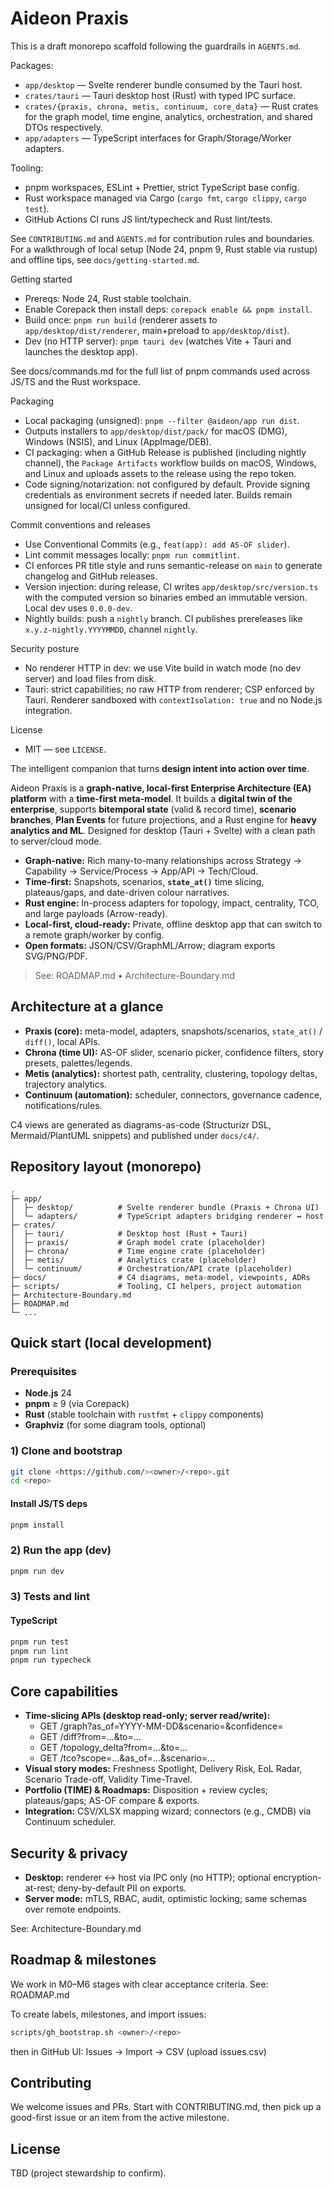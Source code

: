 # Aideon Praxis

This is a draft monorepo scaffold following the guardrails in `AGENTS.md`.

Packages:

- `app/desktop` — Svelte renderer bundle consumed by the Tauri host.
- `crates/tauri` — Tauri desktop host (Rust) with typed IPC surface.
- `crates/{praxis, chrona, metis, continuum, core_data}` — Rust crates for the graph model, time
  engine, analytics, orchestration, and shared DTOs respectively.
- `app/adapters` — TypeScript interfaces for Graph/Storage/Worker adapters.

Tooling:

- pnpm workspaces, ESLint + Prettier, strict TypeScript base config.
- Rust workspace managed via Cargo (`cargo fmt`, `cargo clippy`, `cargo test`).
- GitHub Actions CI runs JS lint/typecheck and Rust lint/tests.

See `CONTRIBUTING.md` and `AGENTS.md` for contribution rules and boundaries. For a walkthrough of
local setup (Node 24, pnpm 9, Rust stable via rustup) and offline tips, see
`docs/getting-started.md`.

Getting started

- Prereqs: Node 24, Rust stable toolchain.
- Enable Corepack then install deps: `corepack enable && pnpm install`.
- Build once: `pnpm run build` (renderer assets to `app/desktop/dist/renderer`, main+preload to
  `app/desktop/dist`).
- Dev (no HTTP server): `pnpm tauri dev` (watches Vite + Tauri and launches the desktop app).

See docs/commands.md for the full list of pnpm commands used across JS/TS and the Rust workspace.

Packaging

- Local packaging (unsigned): `pnpm --filter @aideon/app run dist`.
- Outputs installers to `app/desktop/dist/pack/` for macOS (DMG), Windows (NSIS), and Linux
  (AppImage/DEB).
- CI packaging: when a GitHub Release is published (including nightly channel), the
  `Package Artifacts` workflow builds on macOS, Windows, and Linux and uploads assets to the release
  using the repo token.
- Code signing/notarization: not configured by default. Provide signing credentials as environment
  secrets if needed later. Builds remain unsigned for local/CI unless configured.

Commit conventions and releases

- Use Conventional Commits (e.g., `feat(app): add AS-OF slider`).
- Lint commit messages locally: `pnpm run commitlint`.
- CI enforces PR title style and runs semantic-release on `main` to generate changelog and GitHub
  releases.
- Version injection: during release, CI writes `app/desktop/src/version.ts` with the computed
  version so binaries embed an immutable version. Local dev uses `0.0.0-dev`.
- Nightly builds: push a `nightly` branch. CI publishes prereleases like `x.y.z-nightly.YYYYMMDD`,
  channel `nightly`.

Security posture

- No renderer HTTP in dev: we use Vite build in watch mode (no dev server) and load files from disk.
- Tauri: strict capabilities; no raw HTTP from renderer; CSP enforced by Tauri. Renderer sandboxed
  with `contextIsolation: true` and no Node.js integration.

License

- MIT — see `LICENSE`.

The intelligent companion that turns **design intent into action over time**.

Aideon Praxis is a **graph-native, local-first Enterprise Architecture (EA) platform** with a
**time-first meta-model**. It builds a **digital twin of the enterprise**, supports **bitemporal
state** (valid & record time), **scenario branches**, **Plan Events** for future projections, and a
Rust engine for **heavy analytics and ML**. Designed for desktop (Tauri + Svelte) with a clean
path to server/cloud mode.

- **Graph-native:** Rich many-to-many relationships across Strategy → Capability → Service/Process →
  App/API → Tech/Cloud.
- **Time-first:** Snapshots, scenarios, **`state_at()`** time slicing, plateaus/gaps, and
  date-driven colour narratives.
- **Rust engine:** In-process adapters for topology, impact, centrality, TCO, and large payloads
  (Arrow-ready).
- **Local-first, cloud-ready:** Private, offline desktop app that can switch to a remote
  graph/worker by config.
- **Open formats:** JSON/CSV/GraphML/Arrow; diagram exports SVG/PNG/PDF.

> See: ROADMAP.md • Architecture-Boundary.md

## Architecture at a glance

- **Praxis (core):** meta-model, adapters, snapshots/scenarios, `state_at()` / `diff()`, local APIs.
- **Chrona (time UI):** AS-OF slider, scenario picker, confidence filters, story presets,
  palettes/legends.
- **Metis (analytics):** shortest path, centrality, clustering, topology deltas, trajectory
  analytics.
- **Continuum (automation):** scheduler, connectors, governance cadence, notifications/rules.

C4 views are generated as diagrams-as-code (Structurizr DSL, Mermaid/PlantUML snippets) and
published under `docs/c4/`.

## Repository layout (monorepo)

```
.
├─ app/
│  ├─ desktop/          # Svelte renderer bundle (Praxis + Chrona UI)
│  └─ adapters/         # TypeScript adapters bridging renderer ↔ host
├─ crates/
│  ├─ tauri/            # Desktop host (Rust + Tauri)
│  ├─ praxis/           # Graph model crate (placeholder)
│  ├─ chrona/           # Time engine crate (placeholder)
│  ├─ metis/            # Analytics crate (placeholder)
│  └─ continuum/        # Orchestration/API crate (placeholder)
├─ docs/                # C4 diagrams, meta-model, viewpoints, ADRs
├─ scripts/             # Tooling, CI helpers, project automation
├─ Architecture-Boundary.md
├─ ROADMAP.md
└─ ...
```

## Quick start (local development)

### Prerequisites

- **Node.js** 24
- **pnpm** ≥ 9 (via Corepack)
- **Rust** (stable toolchain with `rustfmt` + `clippy` components)
- **Graphviz** (for some diagram tools, optional)

### 1) Clone and bootstrap

```bash
git clone <https://github.com/><owner>/<repo>.git
cd <repo>
```

#### Install JS/TS deps

```bash
pnpm install
```

### 2) Run the app (dev)

```bash
pnpm run dev
```

### 3) Tests and lint

#### TypeScript

```bash
pnpm run test
pnpm run lint
pnpm run typecheck
```

## Core capabilities

- **Time-slicing APIs (desktop read-only; server read/write):**
  - GET /graph?as_of=YYYY-MM-DD&scenario=&confidence=
  - GET /diff?from=...&to=...
  - GET /topology_delta?from=...&to=...
  - GET /tco?scope=...&as_of=...&scenario=...
- **Visual story modes:** Freshness Spotlight, Delivery Risk, EoL Radar, Scenario Trade-off,
  Validity Time-Travel.
- **Portfolio (TIME) & Roadmaps:** Disposition + review cycles; plateaus/gaps; AS-OF compare &
  exports.
- **Integration:** CSV/XLSX mapping wizard; connectors (e.g., CMDB) via Continuum scheduler.

## Security & privacy

- **Desktop:** renderer ↔ host via IPC only (no HTTP); optional encryption-at-rest; deny-by-default
  PII on exports.
- **Server mode:** mTLS, RBAC, audit, optimistic locking; same schemas over remote endpoints.

See: Architecture-Boundary.md

## Roadmap & milestones

We work in M0–M6 stages with clear acceptance criteria. See: ROADMAP.md

To create labels, milestones, and import issues:

```bash
scripts/gh_bootstrap.sh <owner>/<repo>
```

then in GitHub UI: Issues → Import → CSV (upload issues.csv)

## Contributing

We welcome issues and PRs. Start with CONTRIBUTING.md, then pick up a good-first issue or an item
from the active milestone.

## License

TBD (project stewardship to confirm).
